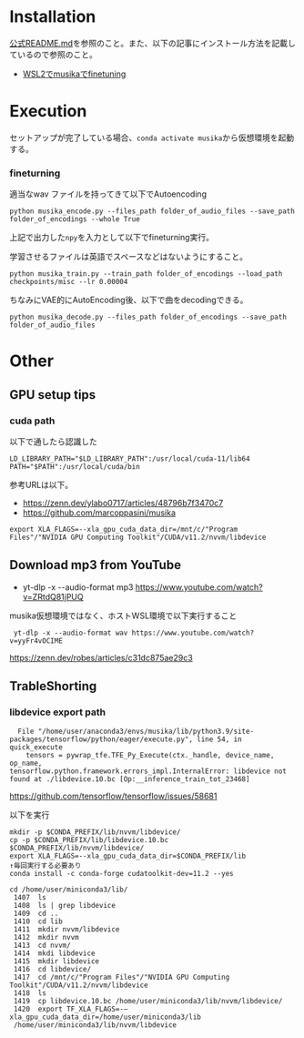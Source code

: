 # Installation
[公式README.md](./README_MUSIKA_ORIGINAL.md)を参照のこと。また、以下の記事にインストール方法を記載しているので参照のこと。

- [WSL2でmusikaでfinetuning](https://zenn.dev/ihpolyphe/articles/4c195a6fa343d7)

# Execution
セットアップが完了している場合、`conda activate musika`から仮想環境を起動する。

### fineturning
適当なwav ファイルを持ってきて以下でAutoencoding
```
python musika_encode.py --files_path folder_of_audio_files --save_path folder_of_encodings --whole True
```

上記で出力した`npy`を入力として以下でfineturning実行。

学習させるファイルは英語でスペースなどはないようにすること。
```
python musika_train.py --train_path folder_of_encodings --load_path checkpoints/misc --lr 0.00004
```

ちなみにVAE的にAutoEncoding後、以下で曲をdecodingできる。
```
python musika_decode.py --files_path folder_of_encodings --save_path folder_of_audio_files
```

# Other
## GPU setup tips
### cuda path
以下で通したら認識した
```
LD_LIBRARY_PATH="$LD_LIBRARY_PATH":/usr/local/cuda-11/lib64
PATH="$PATH":/usr/local/cuda/bin
```

参考URLは以下。
- https://zenn.dev/ylabo0717/articles/48796b7f3470c7
- https://github.com/marcoppasini/musika
```
export XLA_FLAGS=--xla_gpu_cuda_data_dir=/mnt/c/"Program Files"/"NVIDIA GPU Computing Toolkit"/CUDA/v11.2/nvvm/libdevice
```

## Download mp3 from YouTube
- yt-dlp -x --audio-format mp3 https://www.youtube.com/watch?v=ZRtdQ81jPUQ

musika仮想環境ではなく、ホストWSL環境で以下実行すること
```
 yt-dlp -x --audio-format wav https://www.youtube.com/watch?v=yyFr4vOCIME
```
https://zenn.dev/robes/articles/c31dc875ae29c3


## TrableShorting

### libdevice export path
```
  File "/home/user/anaconda3/envs/musika/lib/python3.9/site-packages/tensorflow/python/eager/execute.py", line 54, in quick_execute
    tensors = pywrap_tfe.TFE_Py_Execute(ctx._handle, device_name, op_name,
tensorflow.python.framework.errors_impl.InternalError: libdevice not found at ./libdevice.10.bc [Op:__inference_train_tot_23468]
```
https://github.com/tensorflow/tensorflow/issues/58681

以下を実行
```
mkdir -p $CONDA_PREFIX/lib/nvvm/libdevice/
cp -p $CONDA_PREFIX/lib/libdevice.10.bc $CONDA_PREFIX/lib/nvvm/libdevice/
export XLA_FLAGS=--xla_gpu_cuda_data_dir=$CONDA_PREFIX/lib
↑毎回実行する必要あり
conda install -c conda-forge cudatoolkit-dev=11.2 --yes
```
```
cd /home/user/miniconda3/lib/
 1407  ls
 1408  ls | grep libdevice
 1409  cd ..
 1410  cd lib
 1411  mkdir nvvm/libdevice
 1412  mkdir nvvm
 1413  cd nvvm/
 1414  mkdi libdevice
 1415  mkdir libdevice
 1416  cd libdevice/
 1417  cd /mnt/c/"Program Files"/"NVIDIA GPU Computing Toolkit"/CUDA/v11.2/nvvm/libdevice
 1418  ls
 1419  cp libdevice.10.bc /home/user/miniconda3/lib/nvvm/libdevice/
 1420  export TF_XLA_FLAGS=-–xla_gpu_cuda_data_dir=/home/user/miniconda3/lib
 /home/user/miniconda3/lib/nvvm/libdevice
 ```